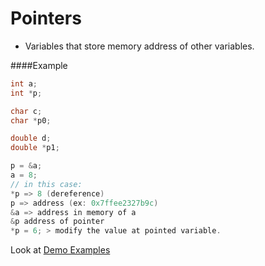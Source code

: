 # Pointers
- Variables that store memory address of other variables.

####Example
```c
int a;
int *p;

char c;
char *p0;

double d;
double *p1;

p = &a; 
a = 8; 
// in this case:
*p => 8 (dereference)
p => address (ex: 0x7ffee2327b9c)
&a => address in memory of a
&p address of pointer 
*p = 6; > modify the value at pointed variable.
```
Look at <a href="./PointerDemo.c"> Demo Examples</a>



